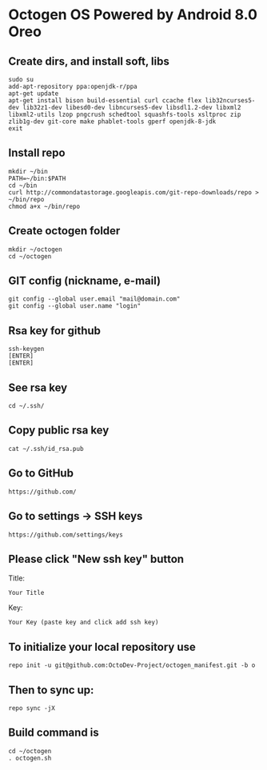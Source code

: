 Octogen OS Powered by Android 8.0 Oreo
======================================

Create dirs, and install soft, libs
-----------------------------------

    sudo su
    add-apt-repository ppa:openjdk-r/ppa
    apt-get update
    apt-get install bison build-essential curl ccache flex lib32ncurses5-dev lib32z1-dev libesd0-dev libncurses5-dev libsdl1.2-dev libxml2 libxml2-utils lzop pngcrush schedtool squashfs-tools xsltproc zip zlib1g-dev git-core make phablet-tools gperf openjdk-8-jdk
    exit
    
    
Install repo
------------

    mkdir ~/bin
    PATH=~/bin:$PATH
    cd ~/bin
    curl http://commondatastorage.googleapis.com/git-repo-downloads/repo > ~/bin/repo
    chmod a+x ~/bin/repo
    

Create octogen folder
----------------------

    mkdir ~/octogen
    cd ~/octogen
    

GIT config (nickname, e-mail)
-----------------------------

    git config --global user.email "mail@domain.com"
    git config --global user.name "login"


Rsa key for github
------------------

    ssh-keygen
    [ENTER]
    [ENTER]


See rsa key
-----------

    cd ~/.ssh/


Copy public rsa key
-------------------

    cat ~/.ssh/id_rsa.pub

Go to GitHub
------------

    https://github.com/


Go to settings -> SSH keys
--------------------------

    https://github.com/settings/keys


Please click "New ssh key" button
---------------------------------
Title:
    
    Your Title

Key:
    
    Your Key (paste key and click add ssh key)


To initialize your local repository use
---------------------------------------

    repo init -u git@github.com:OctoDev-Project/octogen_manifest.git -b o
    

Then to sync up:
----------------

    repo sync -jX

Build command is
----------------

    cd ~/octogen
    . octogen.sh
